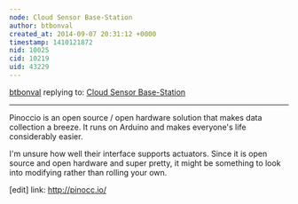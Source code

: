 ```yaml
---
node: Cloud Sensor Base-Station
author: btbonval
created_at: 2014-09-07 20:31:12 +0000
timestamp: 1410121872
nid: 10025
cid: 10219
uid: 43229
---
```




[btbonval](../profile/btbonval) replying to: [Cloud Sensor Base-Station](../notes/code4maine/02-10-2014/cloud-sensor-base-station)

----
Pinoccio is an open source / open hardware solution that makes data collection a breeze. It runs on Arduino and makes everyone's life considerably easier.

I'm unsure how well their interface supports actuators. Since it is open source and open hardware and super pretty, it might be something to look into modifying rather than rolling your own.

[edit] link: http://pinocc.io/